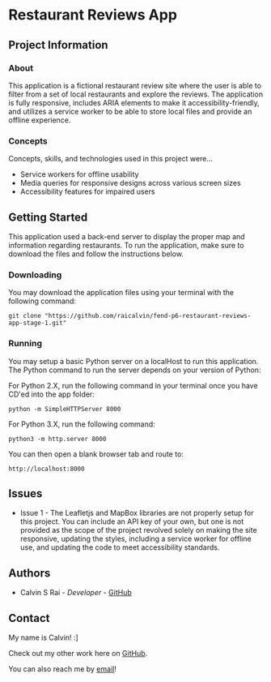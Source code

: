 # Restaurant Reviews App

## Project Information

### About

This application is a fictional restaurant review site where the user is able to filter from a set of local restaurants and explore the reviews. The application is fully responsive, includes ARIA elements to make it accessibility-friendly, and utilizes a service worker to be able to store local files and provide an offline experience.

### Concepts

Concepts, skills, and technologies used in this project were...

- Service workers for offline usability
- Media queries for responsive designs across various screen sizes
- Accessibility features for impaired users

## Getting Started

This application used a back-end server to display the proper map and information regarding restaurants. To run the application, make sure to download the files and follow the instructions below.

### Downloading

You may download the application files using your terminal with the following command:

```
git clone "https://github.com/raicalvin/fend-p6-restaurant-reviews-app-stage-1.git"
```

### Running

You may setup a basic Python server on a localHost to run this application. The Python command to run the server depends on your version of Python:

For Python 2.X, run the following command in your terminal once you have CD'ed into the app folder:

```
python -m SimpleHTTPServer 8000
```

For Python 3.X, run the following command:

```
python3 -m http.server 8000
```

You can then open a blank browser tab and route to:

```
http://localhost:8000
```

## Issues

- Issue 1 - The Leafletjs and MapBox libraries are not properly setup for this project. You can include an API key of your own, but one is not provided as the scope of the project revolved solely on making the site responsive, updating the styles, including a service worker for offline use, and updating the code to meet accessibility standards.

## Authors

- Calvin S Rai - _Developer_ - [GitHub](https://github.com/raicalvin)

## Contact

My name is Calvin! :]

Check out my other work here on [GitHub](https://github.com/raicalvin).

You can also reach me by [email](mailto:raicalvin@gmail.com)!
